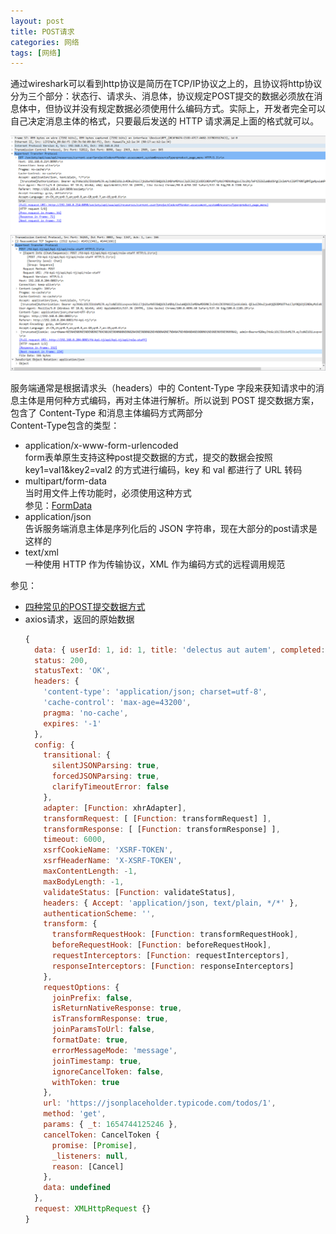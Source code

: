 ```yaml
---
layout: post
title: POST请求
categories: 网络
tags: [网络]
---
```


通过wireshark可以看到http协议是简历在TCP/IP协议之上的，且协议将http协议分为三个部分：状态行、请求头、消息体，协议规定POST提交的数据必须放在消息体中，但协议并没有规定数据必须使用什么编码方式。实际上，开发者完全可以自己决定消息主体的格式，只要最后发送的 HTTP 请求满足上面的格式就可以。

![GET-http协议](/assets/images/http协议.png)
![POST](/assets/images/post.png)

服务端通常是根据请求头（headers）中的 Content-Type 字段来获知请求中的消息主体是用何种方式编码，再对主体进行解析。所以说到 POST 提交数据方案，包含了 Content-Type 和消息主体编码方式两部分   
Content-Type包含的类型：
* application/x-www-form-urlencoded  
  form表单原生支持这种post提交数据的方式，提交的数据会按照 key1=val1&key2=val2 的方式进行编码，key 和 val 都进行了 URL 转码
* multipart/form-data  
  当时用文件上传功能时，必须使用这种方式  
  参见：[FormData](https://developer.mozilla.org/zh-CN/docs/Web/API/FormData)
* application/json  
  告诉服务端消息主体是序列化后的 JSON 字符串，现在大部分的post请求是这样的
* text/xml  
  一种使用 HTTP 作为传输协议，XML 作为编码方式的远程调用规范

参见：  
* [四种常见的POST提交数据方式](https://www.cnblogs.com/fengff/p/10843728.html) 
* axios请求，返回的原始数据
  ```js
  {
    data: { userId: 1, id: 1, title: 'delectus aut autem', completed: false },
    status: 200,
    statusText: 'OK',
    headers: {
      'content-type': 'application/json; charset=utf-8',
      'cache-control': 'max-age=43200',
      pragma: 'no-cache',
      expires: '-1'
    },
    config: {
      transitional: {
        silentJSONParsing: true,
        forcedJSONParsing: true,
        clarifyTimeoutError: false
      },
      adapter: [Function: xhrAdapter],
      transformRequest: [ [Function: transformRequest] ],
      transformResponse: [ [Function: transformResponse] ],
      timeout: 6000,
      xsrfCookieName: 'XSRF-TOKEN',
      xsrfHeaderName: 'X-XSRF-TOKEN',
      maxContentLength: -1,
      maxBodyLength: -1,
      validateStatus: [Function: validateStatus],
      headers: { Accept: 'application/json, text/plain, */*' },
      authenticationScheme: '',
      transform: {
        transformRequestHook: [Function: transformRequestHook],
        beforeRequestHook: [Function: beforeRequestHook],
        requestInterceptors: [Function: requestInterceptors],
        responseInterceptors: [Function: responseInterceptors]
      },
      requestOptions: {
        joinPrefix: false,
        isReturnNativeResponse: true,
        isTransformResponse: true,
        joinParamsToUrl: false,
        formatDate: true,
        errorMessageMode: 'message',
        joinTimestamp: true,
        ignoreCancelToken: false,
        withToken: true
      },
      url: 'https://jsonplaceholder.typicode.com/todos/1',
      method: 'get',
      params: { _t: 1654744125246 },
      cancelToken: CancelToken {
        promise: [Promise],
        _listeners: null,
        reason: [Cancel]
      },
      data: undefined
    },
    request: XMLHttpRequest {}
  }
  ```